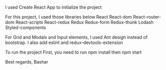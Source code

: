 I used  Create React App to initialize the project

For this project, I used those libraries below
React
React-dom
React-router-dom
React-scripts
React-redux
Redux
Redux-form
Redux-thunk
Lodash
Styled-components

For Grid and Modals and Input elements, I used Ant design instead of bootstrap.
I also add eslint and redux-devtools-extension

To run the project
First, you need to run npm install then npm start

Best regards,
Bashar